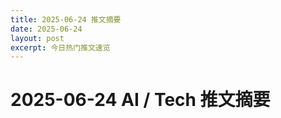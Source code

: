 ```yaml
---
title: 2025-06-24 推文摘要
date: 2025-06-24
layout: post
excerpt: 今日热门推文速览
---
```


# 2025-06-24 AI / Tech 推文摘要

